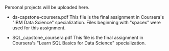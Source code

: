 Personal projects will be uploaded here.

- ds-capstone-coursera.pdf
  This file is the final assignment in Coursera's "IBM Data Science" specialization.
  Files beginning with "spacex" were used for this assignment.

- SQL_capstone_coursera.pdf
  This file is the final assignment in Coursera's "Learn SQL Basics for Data Science" specialization.
